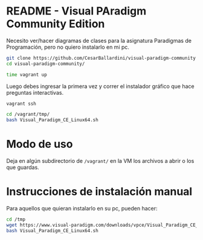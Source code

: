 # README - Visual PAradigm Community Edition

Necesito ver/hacer diagramas de clases para la asignatura Paradigmas de Programación, pero no quiero instalarlo en mi pc.


```bash
git clone https://github.com/CesarBallardini/visual-paradigm-community
cd visual-paradigm-community/

time vagrant up

```

Luego debes ingresar la primera vez y correr el instalador gráfico que hace preguntas interactivas.

```bash
vagrant ssh

cd /vagrant/tmp/
bash Visual_Paradigm_CE_Linux64.sh

```

# Modo de uso

Deja en algún subdirectorio de `/vagrant/` en la VM los archivos a abrir o los que guardas.




# Instrucciones de instalación manual

Para aquellos que quieran instalarlo en su pc, pueden hacer:

```bash
cd /tmp
wget https://www.visual-paradigm.com/downloads/vpce/Visual_Paradigm_CE_Linux64.sh
bash Visual_Paradigm_CE_Linux64.sh
```

